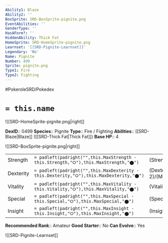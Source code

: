 ```yaml
---
Ability1: Blaze
Ability2: ''
BoxSprite: SRD-BoxSprite-pignite.png
EventAbilities: ''
GenderType: ''
HasAForm?: ''
HiddenAbility: Thick Fat
HomeSprite: SRD-HomeSprite-pignite.png
Learnset: '[[SRD-Pignite-Learnset]]'
Legendary: 'No'
Name: Pignite
Number: 499
Sprite: pignite.png
Type1: Fire
Type2: Fighting
---
```


#PokeroleSRD/Pokedex

# `= this.name`

![[SRD-HomeSprite-pignite.png|right]]

**DexID**:: 0499
**Species**:: Pignite
**Type**:: Fire / Fighting
**Abilities**:: [[SRD-Blaze|Blaze]] ([[SRD-Thick Fat|Thick Fat]])
**Base HP**:: 4

![[SRD-BoxSprite-pignite.png|right]]

|           |                                                                                        |                                          |
| --------- | -------------------------------------------------------------------------------------- | ---------------------------------------- |
| Strength  | `= padleft(padright("",this.MaxStrength - this.Strength,"⭘"),this.MaxStrength,"⬤")`    | (Strength::2)/(MaxStrength::5)   |
| Dexterity | `= padleft(padright("",this.MaxDexterity - this.Dexterity,"⭘"),this.MaxDexterity,"⬤")` | (Dexterity:: 2)/(MaxDexterity::4) |
| Vitality  | `= padleft(padright("",this.MaxVitality - this.Vitality,"⭘"),this.MaxVitality,"⬤")`    | (Vitality::2)/(MaxVitality::4)   |
| Special   | `= padleft(padright("",this.MaxSpecial - this.Special,"⭘"),this.MaxSpecial,"⬤")`       | (Special::2)/(MaxSpecial::5)     |
| Insight   | `= padleft(padright("",this.MaxInsight - this.Insight,"⭘"),this.MaxInsight,"⬤")`       | (Insight::2)/(MaxInsight::4)     |

**Recommended Rank**:: Amateur
**Good Starter**:: No
**Can Evolve**:: Yes

![[SRD-Pignite-Learnset]]